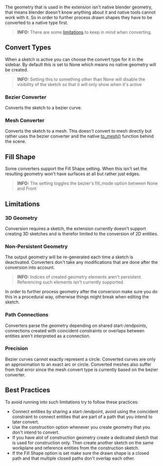 The geometry that is used in the extension isn't native blender geometry, that means
blender doesn't know anything about it and native tools cannot work with it.
So in order to further process drawn shapes they have to be converted to a native type first.

> **INFO:** There are some [limitations](integration.md#limitations) to keep in mind when converting.

## Convert Types
When a sketch is active you can choose the convert type for it in the sidebar. By
default this is set to None which means no native geometry will be created.

> **INFO:** Setting this to something other than None will disable the visibility
of the sketch so that it will only show when it's active

### Bezier Converter
Converts the sketch to a bezier curve.

### Mesh Converter
Converts the sketch to a mesh. This doesn't convert to mesh directly
but rather uses the bezier converter and the native [to_mesh()](https://docs.blender.org/api/current/bpy.types.Object.html#bpy.types.Object.to_mesh) function behind the scene.

## Fill Shape
Some converters support the Fill Shape setting. When this isn't set the resulting geometry
won't have surfaces at all but rather just edges.

> **INFO:** The setting toggles the bezier's fill_mode option between None and Front

## Limitations
### 3D Geometry
Conversion requires a sketch, the extension currently doesn't support creating 3D sketches
and is therefor limited to the conversion of 2D entities.

### Non-Persistent Geometry
The output geometry will be re-generated each time a sketch is deactivated. Converters
don't take any modifications that are done after the conversion into account.

> **INFO:** Indices of created geometry elements aren't persistent. Referencing
such elements isn't currently supported.

In order to further process geometry after the conversion make sure you do this in
a procedural way, otherwise things might break when editing the sketch.

### Path Connections
Converters parse the geometry depending on shared start-/endpoints, connections created
with coincident constraints or overlaps between entities aren't interpreted as a connection.

### Precision
Bezier curves cannot exactly represent a circle. Converted curves are only an approximation to an exact
arc or circle. Converted meshes also suffer from that error since the mesh convert type is currently based on the bezier converter.

## Best Practices
To avoid running into such limitations try to follow these practices:

- Connect entities by sharing a start-/endpoint, avoid using the coincident constraint
to connect entities that are part of a path that you intend to later convert.
- Use the construction option whenever you create geometry that you don't intend to convert.
- If you have alot of construction geometry create a dedicated sketch that is used for
construction only. Then create another sketch on the same workplane and reference
entities from the construction sketch.
- If the Fill Shape option is set make sure the drawn shape is a closed path and
that multiple closed paths don't overlap each other.
